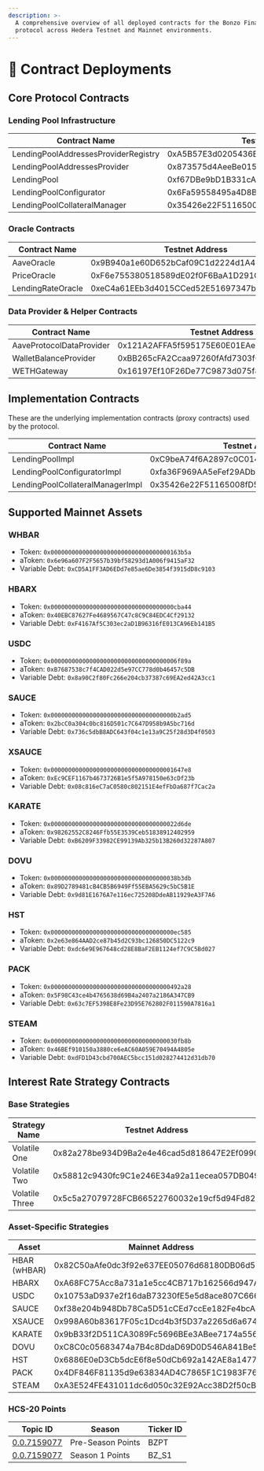 ```yaml
---
description: >-
  A comprehensive overview of all deployed contracts for the Bonzo Finance
  protocol across Hedera Testnet and Mainnet environments.
---
```


# 📜 Contract Deployments

## Core Protocol Contracts

### Lending Pool Infrastructure

<table><thead><tr><th width="242">Contract Name</th><th width="269">Testnet Address</th><th>Mainnet Address</th></tr></thead><tbody><tr><td>LendingPoolAddressesProviderRegistry</td><td>0xA5B57E3d0205436Eb3bb7d0F49bf1C9E399110F8</td><td>0xE20273F10D1b85BaF56F6063cd5271C885427EC5</td></tr><tr><td>LendingPoolAddressesProvider</td><td>0x873575d4AeeBe015AcF3BB17AAa9DD248cc76D68</td><td>0x76b846DAB3646527bfb75952E1f33AfAA72B56D1</td></tr><tr><td>LendingPool</td><td>0xf67DBe9bD1B331cA379c44b5562EAa1CE831EbC2</td><td>0x236897c518996163E7b313aD21D1C9fCC7BA1afc</td></tr><tr><td>LendingPoolConfigurator</td><td>0x6Fa59558495a4D8B1701ab7924fc5a249d63cfF0</td><td>0xf41332220e51Ca8dB22De683fB0157e644e7A963</td></tr><tr><td>LendingPoolCollateralManager</td><td>0x35426e22F51165008fD594265b789C258f68D457</td><td>0x7687E1AaAD6cE335fb7d64ede7Dd7273De883698</td></tr></tbody></table>

### Oracle Contracts

| Contract Name     | Testnet Address                            | Mainnet Address                            |
| ----------------- | ------------------------------------------ | ------------------------------------------ |
| AaveOracle        | 0x9B940a1e60D652bCaf09C1d2224d1A4a544FDFb0 | 0xc0Bb4030b55093981700559a0B751DCf7Db03cBB |
| PriceOracle       | 0xF6e755380518589dE02f0F6BaA1D291C016992Cb | 0x9F1981afD19e2881A4Acb39aa144c7fBc4a6D8b3 |
| LendingRateOracle | 0xeC4a61EEb3d4015CCed52E51697347bf893931E7 | 0x2a9272C588c8b6C04757577d08285211C18232DD |

### Data Provider & Helper Contracts

| Contract Name            | Testnet Address                            | Mainnet Address                            |
| ------------------------ | ------------------------------------------ | ------------------------------------------ |
| AaveProtocolDataProvider | 0x121A2AFFA5f595175E60E01EAeF0deC43Cc3b024 | 0x78feDC4D7010E409A0c0c7aF964cc517D3dCde18 |
| WalletBalanceProvider    | 0xBB265cFA2Ccaa97260fAfd7303fCE751F3081d51 | 0xD64ffB431cF66fDEDB6f98Af07c63F49295b69e5 |
| WETHGateway              | 0x16197Ef10F26De77C9873d075f8774BdEc20A75d | 0x9a601543e9264255BebB20Cef0E7924e97127105 |

## Implementation Contracts

These are the underlying implementation contracts (proxy contracts) used by the protocol.

| Contract Name                    | Testnet Address                            | Mainnet Address                            |
| -------------------------------- | ------------------------------------------ | ------------------------------------------ |
| LendingPoolImpl                  | 0xC9beA74f6A2897c0C014Fe26e141c6518a2D2b8E | 0x5290b075d737606fccccA2f745D7337E0fCe633B |
| LendingPoolConfiguratorImpl      | 0xfa36F969AA5eFef29ADb2cf895c5B286a8eD72b1 | 0x650f70Ec874DAB7464FEAc9Ba55D07f3896721a6 |
| LendingPoolCollateralManagerImpl | 0x35426e22F51165008fD594265b789C258f68D457 | 0x7687E1AaAD6cE335fb7d64ede7Dd7273De883698 |

## Supported Mainnet Assets

### WHBAR

* Token: `0x0000000000000000000000000000000000163b5a`
* aToken: `0x6e96a607F2F5657b39bf58293d1A006f9415aF32`
* Variable Debt: `0xCD5A1FF3AD6EDd7e85ae6De3854f3915dD8c9103`

### HBARX

* Token: `0x00000000000000000000000000000000000cba44`
* aToken: `0x40EBC87627Fe4689567C47c8C9C84EDC4Cf29132`
* Variable Debt: `0xF4167Af5C303ec2aD1B96316fE013CA96Eb141B5`

### USDC

* Token: `0x000000000000000000000000000000000006f89a`
* aToken: `0xB7687538c7f4CAD022d5e97CC778d0b46457c5DB`
* Variable Debt: `0x8a90C2f80Fc266e204cb37387c69EA2ed42A3cc1`

### SAUCE

* Token: `0x00000000000000000000000000000000000b2ad5`
* aToken: `0x2bcC0a304c0bc816D501c7C647D958b9A5bc716d`
* Variable Debt: `0x736c5dbB8ADC643f04c1e13a9C25f28d3D4f0503`

### XSAUCE

* Token: `0x00000000000000000000000000000000001647e8`
* aToken: `0xEc9CEF1167b4673726B1e5f5A978150e63cDf23b`
* Variable Debt: `0x08c816eC7aC0580c802151E4efFbDa687f7Cac2a`

### KARATE

* Token: `0x000000000000000000000000000000000022d6de`
* aToken: `0x98262552C8246Ffb55E3539Ceb51838912402959`
* Variable Debt: `0xB6209F33982CE99139Ab325b13B260d32287A807`

### DOVU

* Token: `0x000000000000000000000000000000000038b3db`
* aToken: `0x89D2789481cB4CB5B6949Ff55EBA5629c5bC5B1E`
* Variable Debt: `0x9d81E1676A7e116ec725208DdeAB11929eA3F7A6`

### HST

* Token: `0x00000000000000000000000000000000000ec585`
* aToken: `0x2e63e864AAD2ce87b45d2C93bc126850DC5122c9`
* Variable Debt: `0xdc6e9E967648cd28E8BaF2EB1124ef7C9C5Bd027`

### PACK

* Token: `0x0000000000000000000000000000000000492a28`
* aToken: `0x5F98C43ce4b4765638d69B4a2407a2186A347CB9`
* Variable Debt: `0x63c7EF5398E8Fe23D95E762802F011590A7816a1`

### STEAM

* Token: `0x000000000000000000000000000000000030fb8b`
* aToken: `0x46BEf910150a3880ce6eAC60A059E70494A4805e`
* Variable Debt: `0xdFD1D43cbd700AEC5bcc151d028274412d31db70`

## Interest Rate Strategy Contracts

### Base Strategies

| Strategy Name  | Testnet Address                            | Mainnet Address                            |
| -------------- | ------------------------------------------ | ------------------------------------------ |
| Volatile One   | 0x82a278be934D9Ba2e4e46cad5d818647E2Ef0990 | 0x0eaD7dDfC2Bb172D4a899aad8E7b4d882067a001 |
| Volatile Two   | 0x58812c9430fc9C1e246E34a92a11ecea057DB049 | 0xDa47ecEC5ba98eF6a8C3c4F7EaDa3FBda6f7EED9 |
| Volatile Three | 0x5c5a27079728FCB66522760032e19cf5d94Fd823 | -                                          |

### Asset-Specific Strategies

<table><thead><tr><th width="167">Asset</th><th>Mainnet Address</th></tr></thead><tbody><tr><td>HBAR (wHBAR)</td><td>0x82C50aAfe0dc3f92e637EE05076d68180DB06d58</td></tr><tr><td>HBARX</td><td>0xA68FC75Acc8a731a1e5cc4CB717b162566d947A8</td></tr><tr><td>USDC</td><td>0x10753aD937e2f16daB73230fE5e5d8ace807C666</td></tr><tr><td>SAUCE</td><td>0xf38e204b948Db78Ca5D51cCEd7ccEe182Fe4bcA8</td></tr><tr><td>XSAUCE</td><td>0x998A60b83617F05c1Dcd4b3f5D37a2265d6a674D</td></tr><tr><td>KARATE</td><td>0x9bB33f2D511CA3089Fc5696BEe3ABee7174a556a</td></tr><tr><td>DOVU</td><td>0xC8C0c05683474a7B4c8DdaD69D0D546A841Be5D4</td></tr><tr><td>HST</td><td>0x6886E0eD3Cb5dcE6f8e50dCb692a142AE8a14775</td></tr><tr><td>PACK</td><td>0x4DF846F81135d9e63834AD4C7865F1C1983F767a</td></tr><tr><td>STEAM</td><td>0xA3E524FE431011dc6d050c32E92Acc38D2f50cB4</td></tr></tbody></table>

### HCS-20 Points

| Topic ID                                                     | Season            | Ticker ID |
| ------------------------------------------------------------ | ----------------- | --------- |
| [0.0.7159077](https://hashscan.io/mainnet/topic/0.0.7159077) | Pre-Season Points | BZPT      |
| [0.0.7159077](https://hashscan.io/mainnet/topic/0.0.7159077) | Season 1 Points   | BZ\_S1    |
